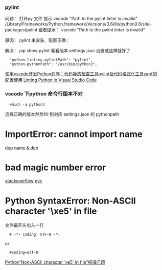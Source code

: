 ### pylint 

问题：
打开py 文件 提示 vscode "Path to the pylint linter is invalid" 
/Library/Frameworks/Python.framework/Versions/3.6/lib/python3.6/site-packages/pylint
或者提示：
vscode "Path to the pylint linter is invalid"

原因：
pylint 未安装、配置正确：

解决：
pip show pylint 看看版本
settings.json  设置成这样就好了

```
  "python.linting.pylintPath": "pylint",
  "python.pythonPath": "/usr/bin/python3",
```

[使用vscode开发Python程序：代码静态检查工具pylint及代码格式化工具yapf的配置使用](https://blog.csdn.net/sunxb10/article/details/80984243)
[Linting Python in Visual Studio Code](https://code.visualstudio.com/docs/python/linting)


### vscode 下python 命令行版本不对

```
  which -a python3
```
选择正确的版本然后fill 到对应 settings.json 的 pythonpath

# ImportError: cannot import name
  [dep](https://segmentfault.com/a/1190000010600365)
  [name & dep](https://blog.csdn.net/m0_37561765/article/details/78714603)

# bad magic number error
  [stackoverflow](https://stackoverflow.com/questions/514371/whats-the-bad-magic-number-error)
  [pyc](https://blog.csdn.net/kmust20093211/article/details/41649929)

  

# Python  SyntaxError: Non-ASCII character '\xe5' in file
文件最开头加入一行
```
  # -*- coding: UTF-8 -*-
```
or
```
  #coding=utf-8
```


[Python“Non-ASCII character 'xe5' in file”报错问题](https://blog.csdn.net/geekmanong/article/details/50514984)
